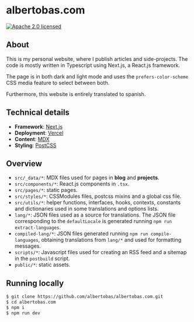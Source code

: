 # albertobas.com

[![Apache 2.0 licensed](https://img.shields.io/badge/License-Apache_2.0-yellow.svg)](https://github.com/albertobas/albertobas.com/blob/main/LICENSE)

## About

This is my personal website, where I publish articles and side-projects. The code is mostly written in Typescript using Next.js, a React.js framework.

The page is in both dark and light mode and uses the `prefers-color-scheme` CSS media feature to select between both.

Furthermore, this website is entirely translated to spanish.

## Technical details

- **Framework**: [Next.js](https://nextjs.org/)
- **Deployment**: [Vercel](https://vercel.com)
- **Content**: [MDX](https://github.com/mdx-js/mdx)
- **Styling**: [PostCSS](https://postcss.org)

## Overview

- `src/_data/*`: MDX files used for pages in **blog** and **projects**.
- `src/components/*`: React.js components in `.tsx`.
- `src/pages/*`: static pages.
- `src/styles/*`: CSSModules files, postcss mixins and a global css file.
- `src/utils/*`: helper functions, interfaces, hooks, contexts, constants and dictionaries used in some translations and options lists.
- `lang/*`: JSON files used as a source for translations. The JSON file corresponding to the `defaultLocale` is generated running `npm run extract-languages`.
- `compiled-lang/*`: JSON files generated running `npm run compile-languages`, obtaining translations from `lang/*` and used for formatting messages.
- `scripts/*`: Javascript files used for creating an RSS feed and a sitemap in the `postbuild` script.
- `public/*`: static assets.

## Running locally

```bash
$ git clone https://github.com/albertobas/albertobas.com.git
$ cd albertobas.com
$ npm i
$ npm run dev
```
